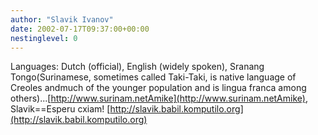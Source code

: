 ```yaml
---
author: "Slavik Ivanov"
date: 2002-07-17T09:37:00+00:00
nestinglevel: 0
---
```

Languages: Dutch (official), English (widely spoken), Sranang Tongo(Surinamese, sometimes called Taki-Taki, is native language of Creoles andmuch of the younger population and is lingua franca among others)...[http://www.surinam.netAmike](http://www.surinam.netAmike), Slavik==Esperu cxiam! [http://slavik.babil.komputilo.org](http://slavik.babil.komputilo.org)